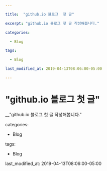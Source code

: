```yaml
---

title:  "github.io 블로그  첫 글"

excerpt: "github.io 블로그 첫 글 작성해봅니다."

categories:

  - Blog

tags:

  - Blog

last_modified_at: 2019-04-13T08:06:00-05:00

---
```



"github.io 블로그  첫 글"
===============================

__"github.io 블로그 첫 글 작성해봅니다."

categories:

  - Blog

tags:

  - Blog

last_modified_at: 2019-04-13T08:06:00-05:00

